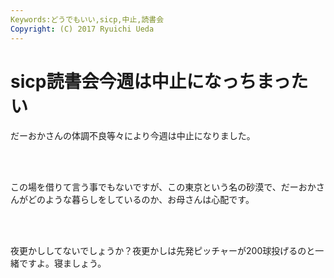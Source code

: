 ```yaml
---
Keywords:どうでもいい,sicp,中止,読書会
Copyright: (C) 2017 Ryuichi Ueda
---
```

# <!--:ja-->sicp読書会今週は中止になっちまったい<!--:-->
<!--:ja--><p>だーおかさんの体調不良等々により今週は中止になりました。</p><br />
<br />
<p>この場を借りて言う事でもないですが、この東京という名の砂漠で、だーおかさんがどのような暮らしをしているのか、お母さんは心配です。</p><br />
<br />
<p>夜更かししてないでしょうか？夜更かしは先発ピッチャーが200球投げるのと一緒ですよ。寝ましょう。</p><!--:-->
